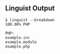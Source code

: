 Linguist Output
---------------

```
$ linguist --breakdown
100.00% PHP

PHP:
example.inc
example.module
example.php
```
